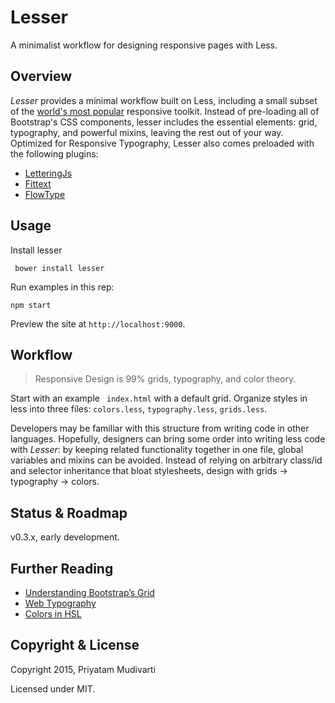 # Lesser

A minimalist workflow for designing responsive pages with Less.

## Overview

*Lesser* provides a minimal workflow built on Less, including a small subset of the [world's most popular](http://getbootstrap.com) responsive toolkit. Instead of pre-loading all of Bootstrap's CSS components, lesser includes the essential elements: grid, typography, and powerful mixins, leaving the rest out of your way. Optimized for Responsive Typography, Lesser also comes preloaded with the following plugins:

- [LetteringJs](http://letteringjs.com)
- [Fittext](http://fittextjs.com)
- [FlowType](http://simplefocus.com/flowtype/)

## Usage

Install lesser

	 bower install lesser

Run examples in this rep:

	npm start

Preview the site at `http://localhost:9000`.

## Workflow

> Responsive Design is 99% grids, typography, and color theory. 

Start with an example ` index.html` with a default grid. Organize styles in less into three files: `colors.less`, `typography.less`, `grids.less`.

Developers may be familiar with this structure from writing code in other languages. Hopefully, designers can bring some order into writing less code with _Lesser_: by keeping related functionality together in one file, global variables and mixins can be avoided. Instead of relying on arbitrary class/id and selector inheritance that bloat stylesheets, design with grids -> typography -> colors.

## Status & Roadmap

 v0.3.x, early development.

## Further Reading

- [Understanding Bootstrap’s Grid](http://www.helloerik.com/bootstrap-3-grid-introduction)
- [Web Typography](http://www.abookapart.com/products/on-web-typography)
- [Colors in HSL](http://trentwalton.com/2010/12/21/rgba-hsla-css-color/)

## Copyright & License

Copyright 2015, Priyatam Mudivarti

Licensed under MIT.
